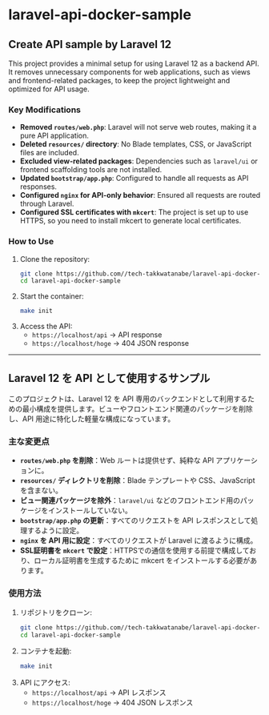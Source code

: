 # laravel-api-docker-sample

## Create API sample by Laravel 12

This project provides a minimal setup for using Laravel 12 as a backend API. It removes unnecessary components for web applications, such as views and frontend-related packages, to keep the project lightweight and optimized for API usage.

### Key Modifications
- **Removed `routes/web.php`**: Laravel will not serve web routes, making it a pure API application.
- **Deleted `resources/` directory**: No Blade templates, CSS, or JavaScript files are included.
- **Excluded view-related packages**: Dependencies such as `laravel/ui` or frontend scaffolding tools are not installed.
- **Updated `bootstrap/app.php`**: Configured to handle all requests as API responses.
- **Configured `nginx` for API-only behavior**: Ensured all requests are routed through Laravel.
- **Configured SSL certificates with `mkcert`**: The project is set up to use HTTPS, so you need to install mkcert to generate local certificates.


### How to Use
1. Clone the repository:
   ```sh
   git clone https://github.com//tech-takkwatanabe/laravel-api-docker-sample.git
   cd laravel-api-docker-sample
   ```
2. Start the container:
   ```sh
   make init
   ```
3. Access the API:
   - `https://localhost/api` → API response
   - `https://localhost/hoge` → 404 JSON response

---

## Laravel 12 を API として使用するサンプル

このプロジェクトは、Laravel 12 を API 専用のバックエンドとして利用するための最小構成を提供します。ビューやフロントエンド関連のパッケージを削除し、API 用途に特化した軽量な構成になっています。

### 主な変更点
- **`routes/web.php` を削除**：Web ルートは提供せず、純粋な API アプリケーションに。
- **`resources/` ディレクトリを削除**：Blade テンプレートや CSS、JavaScript を含まない。
- **ビュー関連パッケージを除外**：`laravel/ui` などのフロントエンド用のパッケージをインストールしていない。
- **`bootstrap/app.php` の更新**：すべてのリクエストを API レスポンスとして処理するように設定。
- **`nginx` を API 用に設定**：すべてのリクエストが Laravel に渡るように構成。
- **SSL証明書を `mkcert` で設定**：HTTPSでの通信を使用する前提で構成しており、ローカル証明書を生成するために mkcert をインストールする必要があります。


### 使用方法
1. リポジトリをクローン:
   ```sh
   git clone https://github.com//tech-takkwatanabe/laravel-api-docker-sample.git
   cd laravel-api-docker-sample
   ```
2. コンテナを起動:
   ```sh
   make init
   ```
3. API にアクセス:
   - `https://localhost/api` → API レスポンス
   - `https://localhost/hoge` → 404 JSON レスポンス

